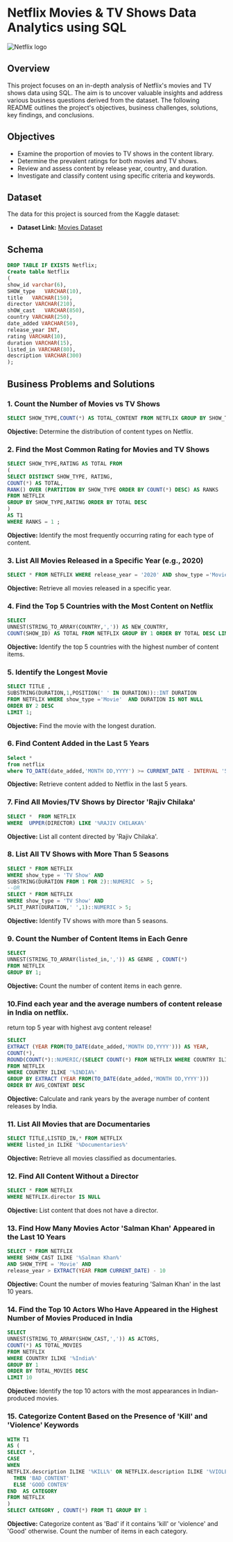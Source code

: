 # Netflix Movies & TV Shows Data Analytics using SQL

![Netflix logo](https://github.com/UmangUpadhyay1/Netflix_SQL_Project/blob/main/pngwing.com.png)

## Overview
This project focuses on an in-depth analysis of Netflix's movies and TV shows data using SQL. The aim is to uncover valuable insights and address various business questions derived from the dataset. The following README outlines the project's objectives, business challenges, solutions, key findings, and conclusions.

## Objectives

- Examine the proportion of movies to TV shows in the content library.
- Determine the prevalent ratings for both movies and TV shows.
- Review and assess content by release year, country, and duration.
- Investigate and classify content using specific criteria and keywords.

## Dataset

The data for this project is sourced from the Kaggle dataset:

- **Dataset Link:** [Movies Dataset](https://www.kaggle.com/datasets/shivamb/netflix-shows?resource=download)

## Schema

```sql
DROP TABLE IF EXISTS Netflix;
Create table Netflix
(
show_id	varchar(6),
SHOW_type	VARCHAR(10),
title	VARCHAR(150),
director VARCHAR(210),
shOW_cast	VARCHAR(850),
country	VARCHAR(250),
date_added VARCHAR(50),
release_year INT,
rating VARCHAR(10),
duration VARCHAR(15),
listed_in VARCHAR(80),
description VARCHAR(300)
);
```

## Business Problems and Solutions

### 1. Count the Number of Movies vs TV Shows

```sql
SELECT SHOW_TYPE,COUNT(*) AS TOTAL_CONTENT FROM NETFLIX GROUP BY SHOW_TYPE;
```

**Objective:** Determine the distribution of content types on Netflix.

### 2. Find the Most Common Rating for Movies and TV Shows

```sql
SELECT SHOW_TYPE,RATING AS TOTAL FROM
(
SELECT DISTINCT SHOW_TYPE, RATING, 
COUNT(*) AS TOTAL,
RANK() OVER (PARTITION BY SHOW_TYPE ORDER BY COUNT(*) DESC) AS RANKS
FROM NETFLIX  
GROUP BY SHOW_TYPE,RATING ORDER BY TOTAL DESC
)
AS T1
WHERE RANKS = 1 ;
```

**Objective:** Identify the most frequently occurring rating for each type of content.

### 3. List All Movies Released in a Specific Year (e.g., 2020)

```sql
SELECT * FROM NETFLIX WHERE release_year = '2020' AND show_type ='Movie'
```

**Objective:** Retrieve all movies released in a specific year.

### 4. Find the Top 5 Countries with the Most Content on Netflix

```sql
SELECT  
UNNEST(STRING_TO_ARRAY(COUNTRY,',')) AS NEW_COUNTRY,
COUNT(SHOW_ID) AS TOTAL FROM NETFLIX GROUP BY 1 ORDER BY TOTAL DESC LIMIT 5
```

**Objective:** Identify the top 5 countries with the highest number of content items.

### 5. Identify the Longest Movie

```sql
SELECT TITLE , 
SUBSTRING(DURATION,1,POSITION(' ' IN DURATION))::INT DURATION  
FROM NETFLIX WHERE show_type ='Movie'  AND DURATION IS NOT NULL
ORDER BY 2 DESC
LIMIT 1;
```

**Objective:** Find the movie with the longest duration.

### 6. Find Content Added in the Last 5 Years

```sql
Select *
from netflix 
where TO_DATE(date_added,'MONTH DD,YYYY') >= CURRENT_DATE - INTERVAL '5 YEARS';
```

**Objective:** Retrieve content added to Netflix in the last 5 years.

### 7. Find All Movies/TV Shows by Director 'Rajiv Chilaka'

```sql
SELECT *  FROM NETFLIX
WHERE  UPPER(DIRECTOR) LIKE '%RAJIV CHILAKA%'
```

**Objective:** List all content directed by 'Rajiv Chilaka'.

### 8. List All TV Shows with More Than 5 Seasons

```sql
SELECT * FROM NETFLIX
WHERE show_type = 'TV Show' AND 
SUBSTRING(DURATION FROM 1 FOR 2)::NUMERIC  > 5;
--OR
SELECT * FROM NETFLIX 
WHERE show_type = 'TV Show' AND
SPLIT_PART(DURATION,' ',1)::NUMERIC > 5;
```

**Objective:** Identify TV shows with more than 5 seasons.

### 9. Count the Number of Content Items in Each Genre

```sql
SELECT  
UNNEST(STRING_TO_ARRAY(listed_in,',')) AS GENRE , COUNT(*)
FROM NETFLIX
GROUP BY 1;
```

**Objective:** Count the number of content items in each genre.

### 10.Find each year and the average numbers of content release in India on netflix. 
return top 5 year with highest avg content release!

```sql
SELECT 
EXTRACT (YEAR FROM(TO_DATE(date_added,'MONTH DD,YYYY'))) AS YEAR,
COUNT(*),
ROUND(COUNT(*)::NUMERIC/(SELECT COUNT(*) FROM NETFLIX WHERE COUNTRY ILIKE '%INDIA%')::NUMERIC * 100) AS avg_content
FROM NETFLIX
WHERE COUNTRY ILIKE '%INDIA%' 
GROUP BY EXTRACT (YEAR FROM(TO_DATE(date_added,'MONTH DD,YYYY')))
ORDER BY AVG_CONTENT DESC
```

**Objective:** Calculate and rank years by the average number of content releases by India.

### 11. List All Movies that are Documentaries

```sql
SELECT TITLE,LISTED_IN,* FROM NETFLIX
WHERE listed_in ILIKE '%Documentaries%'
```

**Objective:** Retrieve all movies classified as documentaries.

### 12. Find All Content Without a Director

```sql
SELECT * FROM NETFLIX
WHERE NETFLIX.director IS NULL
```

**Objective:** List content that does not have a director.

### 13. Find How Many Movies Actor 'Salman Khan' Appeared in the Last 10 Years

```sql
SELECT * FROM NETFLIX 
WHERE SHOW_CAST ILIKE '%Salman Khan%'
AND SHOW_TYPE = 'Movie' AND
release_year > EXTRACT(YEAR FROM CURRENT_DATE) - 10
```

**Objective:** Count the number of movies featuring 'Salman Khan' in the last 10 years.

### 14. Find the Top 10 Actors Who Have Appeared in the Highest Number of Movies Produced in India

```sql
SELECT 
UNNEST(STRING_TO_ARRAY(SHOW_CAST,',')) AS ACTORS,
COUNT(*) AS TOTAL_MOVIES
FROM NETFLIX
WHERE COUNTRY ILIKE '%India%'
GROUP BY 1
ORDER BY TOTAL_MOVIES DESC
LIMIT 10
```

**Objective:** Identify the top 10 actors with the most appearances in Indian-produced movies.

### 15. Categorize Content Based on the Presence of 'Kill' and 'Violence' Keywords

```sql
WITH T1
AS (
SELECT *,
CASE
WHEN 
NETFLIX.description ILIKE '%KILL%' OR NETFLIX.description ILIKE '%VIOLENCE%'
  THEN 'BAD_CONTENT'
  ELSE 'GOOD CONTEN'
END  AS CATEGORY
FROM NETFLIX
)
SELECT CATEGORY , COUNT(*) FROM T1 GROUP BY 1
```

**Objective:** Categorize content as 'Bad' if it contains 'kill' or 'violence' and 'Good' otherwise. Count the number of items in each category.
